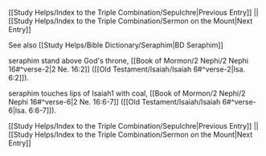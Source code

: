 [[Study Helps/Index to the Triple Combination/Sepulchre|Previous Entry]]  ||  [[Study Helps/Index to the Triple Combination/Sermon on the Mount|Next Entry]]

 See also [[Study Helps/Bible Dictionary/Seraphim|BD Seraphim]]

 seraphim stand above God's throne, [[Book of Mormon/2 Nephi/2 Nephi 16#^verse-2|2 Ne. 16:2]] ([[Old Testament/Isaiah/Isaiah 6#^verse-2|Isa. 6:2]]).

 seraphim touches lips of Isaiah1 with coal, [[Book of Mormon/2 Nephi/2 Nephi 16#^verse-6|2 Ne. 16:6-7]] ([[Old Testament/Isaiah/Isaiah 6#^verse-6|Isa. 6:6-7]]).

[[Study Helps/Index to the Triple Combination/Sepulchre|Previous Entry]]  ||  [[Study Helps/Index to the Triple Combination/Sermon on the Mount|Next Entry]]